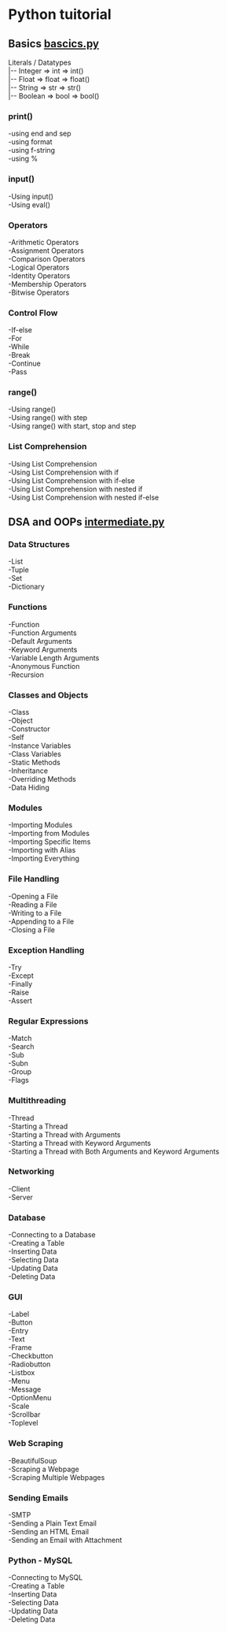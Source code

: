 # Python tuitorial
 
## Basics  [ bascics.py ](basics.py)

Literals / Datatypes<br>
|-- Integer => int => int()<br>
|-- Float => float => float()<br>
|-- String => str => str()<br>
|-- Boolean => bool => bool()<br>

### print()
<p>
-using end and sep </br>
-using format </br>
-using f-string </br>
-using % </br>
</p>

### input()
<p>
-Using input() </br>
-Using eval() </br>
</p>

### Operators
<p>
-Arithmetic Operators </br>
-Assignment Operators </br>
-Comparison Operators </br>
-Logical Operators </br>
-Identity Operators </br>
-Membership Operators </br>
-Bitwise Operators </br>
</p>

### Control Flow
<p>
-If-else </br>
-For </br>
-While </br>
-Break </br>
-Continue </br>
-Pass </br>
</p>

### range()
<p>
-Using range() </br>
-Using range() with step </br>
-Using range() with start, stop and step </br>
</p>

### List Comprehension
<p>
-Using List Comprehension </br>
-Using List Comprehension with if </br>
-Using List Comprehension with if-else </br>
-Using List Comprehension with nested if </br>
-Using List Comprehension with nested if-else </br>
</p>



## DSA and OOPs [ intermediate.py ](intermediate.py)

### Data Structures
<p>
-List </br>
-Tuple </br>
-Set </br>
-Dictionary </br>
</p>

### Functions
<p>
-Function </br>
-Function Arguments </br>
-Default Arguments </br>
-Keyword Arguments </br>
-Variable Length Arguments </br>
-Anonymous Function </br>
-Recursion </br>
</p>

### Classes and Objects
<p>
-Class </br>
-Object </br>
-Constructor </br>
-Self </br>
-Instance Variables </br>
-Class Variables </br>
-Static Methods </br>
-Inheritance </br>
-Overriding Methods </br>
-Data Hiding </br>
</p>

### Modules
<p>
-Importing Modules </br>
-Importing from Modules </br>
-Importing Specific Items </br>
-Importing with Alias </br>
-Importing Everything </br>
</p>

### File Handling
<p>
-Opening a File </br>
-Reading a File </br>
-Writing to a File </br>
-Appending to a File </br>
-Closing a File </br>
</p>

### Exception Handling
<p>
-Try </br>
-Except </br>
-Finally </br>
-Raise </br>
-Assert </br>
</p>



### Regular Expressions
<p>
-Match </br>
-Search </br>
-Sub </br>
-Subn </br>
-Group </br>
-Flags </br>
</p>

### Multithreading
<p>
-Thread </br>
-Starting a Thread </br>
-Starting a Thread with Arguments </br>
-Starting a Thread with Keyword Arguments </br>
-Starting a Thread with Both Arguments and Keyword Arguments </br>
</p>

### Networking
<p>
-Client </br>
-Server </br>
</p>

### Database
<p>
-Connecting to a Database </br>
-Creating a Table </br>
-Inserting Data </br>
-Selecting Data </br>
-Updating Data </br>
-Deleting Data </br>
</p>

### GUI
<p>
-Label </br>
-Button </br>
-Entry </br>
-Text </br>
-Frame </br>
-Checkbutton </br>
-Radiobutton </br>
-Listbox </br>
-Menu </br>
-Message </br>
-OptionMenu </br>
-Scale </br>
-Scrollbar </br>
-Toplevel </br>
</p>

### Web Scraping
<p>
-BeautifulSoup </br>
-Scraping a Webpage </br>
-Scraping Multiple Webpages </br>
</p>

### Sending Emails
<p>
-SMTP </br>
-Sending a Plain Text Email </br>
-Sending an HTML Email </br>
-Sending an Email with Attachment </br>
</p>

### Python - MySQL
<p>
-Connecting to MySQL </br>
-Creating a Table </br>
-Inserting Data </br>
-Selecting Data </br>
-Updating Data </br>
-Deleting Data </br>
</p>
